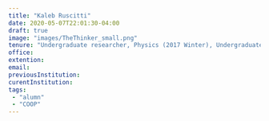 ```yaml
---
title: "Kaleb Ruscitti"
date: 2020-05-07T22:01:30-04:00
draft: true
image: "images/TheThinker_small.png"
tenure: "Undergraduate researcher, Physics (2017 Winter), Undergraduate co-op student (2018 Winter)"
office:
extention:
email:
previousInstitution: 
curentInstitution: 
tags: 
 - "alumn"
 - "COOP"
---
```


